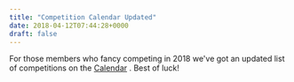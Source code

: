 ```yaml
---
title: "Competition Calendar Updated"
date: 2018-04-12T07:44:28+0000
draft: false
---
```

For those members who fancy competing in 2018 we've got an updated list of competitions on the [Calendar](http://stroudmasters.org/calendar/)
. Best of luck!

